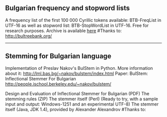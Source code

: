 Bulgarian frequency and stopword lists 
---------
A frequency list of the first 100 000 Cyrillic tokens available: BTB-FreqList in UTF-16 as well as stopword list: BTB-StopWordList in UTF-16. Free for research purposes. Archive is available [here](https://github.com/antouanbg/Bulgarian_Datasets_Models/blob/master/datasets/NLP/stopwords_and_ferqency_list_.zip)
#Thanks to: http://bultreebank.org/
________
Stemming for Bulgarian language
-------------------------------
Implementation of Preslav Nakov's BulStem in Python. 
More information about it: http://lml.bas.bg/~nakov/bulstem/index.html
Paper: BulStem: Inflectional Stemmer For Bulgarian http://people.ischool.berkeley.edu/~nakov/bulstem/

Design and Evaluation of Inflectional Stemmer for Bulgarian (PDF)
The stemming rules (ZIP)
The stemmer itself (Perl) (Ready to try, with a sample input and output: Windows-1251 and an experimental UTF-8)
The stemmer itself (Java, JDK 1.4), provided by Alexander Alexandrov
#Thanks to: 
